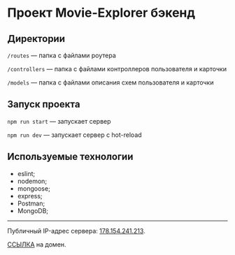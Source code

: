 # Проект Movie-Explorer бэкенд

## Директории

`/routes` — папка с файлами роутера

`/controllers` — папка с файлами контроллеров пользователя и карточки

`/models` — папка с файлами описания схем пользователя и карточки

## Запуск проекта

`npm run start` — запускает сервер

`npm run dev` — запускает сервер с hot-reload

## Используемые технологии

- eslint;
- nodemon;
- mongoose;
- express;
- Postman;
- MongoDB;

---

Публичный IP-адрес сервера: [178.154.241.213](https://178.154.241.213/
 "https://178.154.241.213/").

[ССЫЛКА](https://api.movies-explorer-roman.nomoredomains.icu/ "Проект Movie-Explorer бэкенд") на домен.
